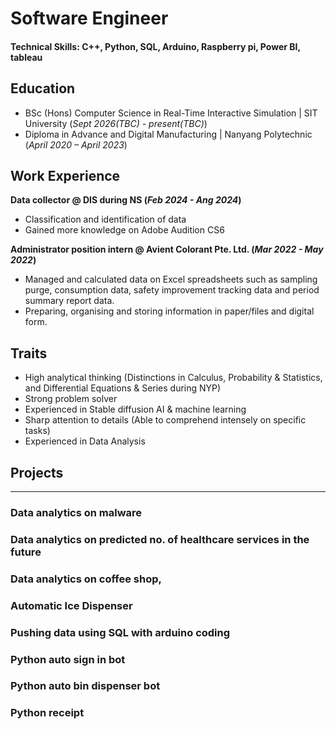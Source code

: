 # Software Engineer

#### Technical Skills: C++, Python, SQL, Arduino, Raspberry pi, Power BI, tableau

## Education
- BSc (Hons) Computer Science in Real-Time Interactive Simulation | SIT University (_Sept 2026(TBC) - present(TBC)_)								       		
- Diploma in Advance and Digital Manufacturing	| Nanyang Polytechnic (_April 2020 – April 2023_)	 			        		

## Work Experience
**Data collector @ DIS during NS (_Feb 2024 - Ang 2024_)**
- Classification and identification of data
- Gained more knowledge on Adobe Audition CS6

**Administrator position intern @ Avient Colorant Pte. Ltd. (_Mar 2022 - May 2022_)**
- Managed and calculated data on Excel spreadsheets such as sampling purge, consumption data, safety improvement tracking data and period summary report data.
- Preparing, organising and storing information in paper/files and digital form. 

## Traits
- High analytical thinking (Distinctions in Calculus, Probability & Statistics, and Differential Equations & Series during NYP)
- Strong problem solver
- Experienced in Stable diffusion AI & machine learning
- Sharp attention to details (Able to comprehend intensely on specific tasks)
- Experienced in Data Analysis 


## Projects
--- 
### Data analytics on malware 
### Data analytics on predicted no. of healthcare services in the future
### Data analytics on coffee shop, 
### Automatic Ice Dispenser
### Pushing data using SQL with arduino coding
### Python auto sign in bot
### Python auto bin dispenser bot 
### Python receipt 
